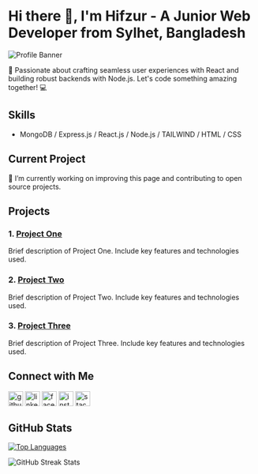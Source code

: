 # Hi there 👋, I'm Hifzur - A Junior Web Developer from Sylhet, Bangladesh

![Profile Banner](https://media.licdn.com/dms/image/C5616AQFNvSJokZIugQ/profile-displaybackgroundimage-shrink_350_1400/0/1601365925495?e=1707350400&v=beta&t=FGsuJA1YZjxuBtFTJSTjZxd6m0y6cypXwF9Bz6SF5aM)

🚀 Passionate about crafting seamless user experiences with React and building robust backends with Node.js. Let's code something amazing together! 💻

## Skills

- MongoDB / Express.js / React.js / Node.js / TAILWIND / HTML / CSS

## Current Project

🔭 I’m currently working on improving this page and contributing to open source projects.

## Projects

### 1. [Project One](link-to-project1)

Brief description of Project One. Include key features and technologies used.

### 2. [Project Two](link-to-project2)

Brief description of Project Two. Include key features and technologies used.

### 3. [Project Three](link-to-project3)

Brief description of Project Three. Include key features and technologies used.

## Connect with Me

[<img src='https://cdn.jsdelivr.net/npm/simple-icons@3.0.1/icons/github.svg' alt='github' height='30'>](https://github.com/hifzurmax)  [<img src='https://cdn.jsdelivr.net/npm/simple-icons@3.0.1/icons/linkedin.svg' alt='linkedin' height='30'>](https://www.linkedin.com/in/hifzurmax/)  [<img src='https://cdn.jsdelivr.net/npm/simple-icons@3.0.1/icons/facebook.svg' alt='facebook' height='30'>](https://www.facebook.com/hifzurmax)  [<img src='https://cdn.jsdelivr.net/npm/simple-icons@3.0.1/icons/instagram.svg' alt='instagram' height='30'>](https://www.instagram.com/hifzurmax/)  [<img src='https://cdn.jsdelivr.net/npm/simple-icons@3.0.1/icons/stackoverflow.svg' alt='stackoverflow' height='30'>](https://stackoverflow.com/users/8251108)  

## GitHub Stats

[![Top Languages](https://github-readme-stats.vercel.app/api/top-langs/?username=hifzurmax&layout=compact)](https://github.com/anuraghazra/github-readme-stats)

![GitHub Streak Stats](https://streak-stats.demolab.com/?user=hifzurmax)
